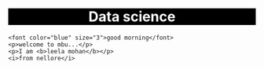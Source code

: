 <!DOCTYPE html>
<html lang="en">
<head>
    <title>web page</title>
    <style>
        h1{
            background-color: black; text-align: center;
            color: white;
        }
    </style>
</head>
<body>
    <h1>Data science</h1>
    
    <font color="blue" size="3">good morning</font>
    <p>welcome to mbu...</p>
    <p>I am <b>leela mohan</b></p>
    <i>from nellore</i>
</body>
</html>

